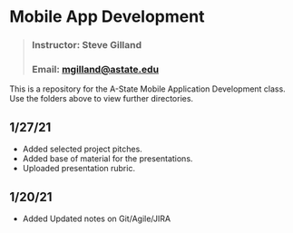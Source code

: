 # Mobile App Development
> ### Instructor: Steve Gilland
> ### Email: mgilland@astate.edu

This is a repository for the A-State Mobile Application Development class. Use the folders above to view further directories.

## 1/27/21
* Added selected project pitches.
* Added base of material for the presentations.
* Uploaded presentation rubric.

## 1/20/21
* Added Updated notes on Git/Agile/JIRA